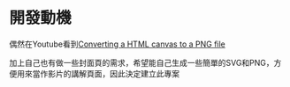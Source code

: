 # 開發動機

偶然在Youtube看到[Converting a HTML canvas to a PNG file](https://youtu.be/7akcEo_-yQ4)

加上自己也有做一些封面頁的需求，希望能自己生成一些簡單的SVG和PNG，方便用來當作影片的講解頁面，因此決定建立此專案
